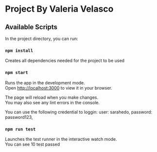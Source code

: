 # Project By Valeria Velasco

## Available Scripts

In the project directory, you can run:

### `npm install`
Creates all dependencies needed for the project to be used

### `npm start`

Runs the app in the development mode.\
Open [http://localhost:3000](http://localhost:3000) to view it in your browser.

The page will reload when you make changes.\
You may also see any lint errors in the console.

You can use the following credential to loggin:
    user: sarahedo,
    password: password123,

### `npm run test`

Launches the test runner in the interactive watch mode.\
You can see 10 test passed
###